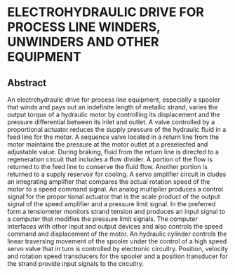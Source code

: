 # ELECTROHYDRAULIC DRIVE FOR PROCESS LINE WINDERS, UNWINDERS AND OTHER EQUIPMENT

## Abstract
An electrohydraulic drive for process line equipment, especially a spooler that winds and pays out an indefinite length of metallic strand, varies the output torque of a hydraulic motor by controlling its displacement and the pressure differential between its inlet and outlet. A valve controlled by a proportional actuator reduces the supply pressure of the hydraulic fluid in a feed line for the motor. A sequence valve located in a return line from the motor maintains the pressure at the motor outlet at a preselected and adjustable value. During braking, fluid from the return line is directed to a regeneration circuit that includes a flow divider. A portion of the flow is returned to the feed line to conserve the fluid flow. Another portion is returned to a supply reservoir for cooling. A servo amplifier circuit in cludes an integrating amplifier that compares the actual rotation speed of the motor to a speed command signal. An analog multiplier produces a control signal for the propor tional actuator that is the scale product of the output signal of the speed amplifier and a pressure limit signal. In the preferred form a tensiometer monitors strand tension and produces an input signal to a computer that modifies the pressure limit signals. The computer interfaces with other input and output devices and also controls the speed command and displacement of the motor. An hydraulic cylinder controls the linear traversing movement of the spooler under the control of a high speed servo valve that in turn is controlled by electronic circuitry. Position, velocity and rotation speed transducers for the spooler and a position transducer for the strand provide input signals to the circuitry.